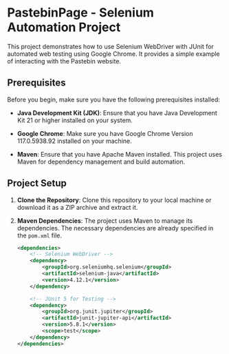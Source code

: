 # PastebinPage - Selenium Automation Project

This project demonstrates how to use Selenium WebDriver with JUnit for automated web testing using Google Chrome. It provides a simple example of interacting with the Pastebin website.

## Prerequisites

Before you begin, make sure you have the following prerequisites installed:

- **Java Development Kit (JDK)**: Ensure that you have Java Development Kit 21 or higher installed on your system.

- **Google Chrome**: Make sure you have Google Chrome Version 117.0.5938.92 installed on your machine.

- **Maven**: Ensure that you have Apache Maven installed. This project uses Maven for dependency management and build automation.

## Project Setup

1. **Clone the Repository**: Clone this repository to your local machine or download it as a ZIP archive and extract it.

2. **Maven Dependencies**: The project uses Maven to manage its dependencies. The necessary dependencies are already specified in the `pom.xml` file.

   ```xml
   <dependencies>
       <!-- Selenium WebDriver -->
       <dependency>
           <groupId>org.seleniumhq.selenium</groupId>
           <artifactId>selenium-java</artifactId>
           <version>4.12.1</version>
       </dependency>

       <!-- JUnit 5 for Testing -->
       <dependency>
           <groupId>org.junit.jupiter</groupId>
           <artifactId>junit-jupiter-api</artifactId>
           <version>5.8.1</version>
           <scope>test</scope>
       </dependency>
   </dependencies>
